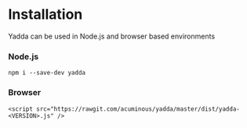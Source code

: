 # Installation

Yadda can be used in Node.js and browser based environments

### Node.js

    npm i --save-dev yadda

### Browser

    <script src="https://rawgit.com/acuminous/yadda/master/dist/yadda-<VERSION>.js" />


